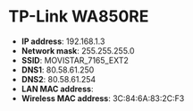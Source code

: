 # TP-Link WA850RE

* **IP address**: 192.168.1.3
* **Network mask**: 255.255.255.0
* **SSID**: MOVISTAR_7165_EXT2
* **DNS1**: 80.58.61.250
* **DNS2**: 80.58.61.254
* **LAN MAC address**: 
* **Wireless MAC address**: 3C:84:6A:83:2C:F3